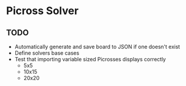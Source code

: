 # Picross Solver

## TODO

- Automatically generate and save board to JSON if one doesn't exist
- Define solvers base cases
- Test that importing variable sized Picrosses displays correctly
    - 5x5
    - 10x15
    - 20x20